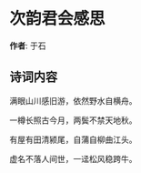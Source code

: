 # 次韵君会感思

**作者**: 于石

## 诗词内容

满眼山川感旧游，依然野水自横舟。

一樽长照古今月，两鬓不禁天地秋。

有屋有田清颍尾，自蒲自柳曲江头。

虚名不落人间世，一迳松风稳跨牛。

